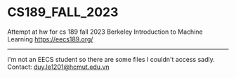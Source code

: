 # CS189_FALL_2023
Attempt at hw for cs 189 fall 2023 Berkeley Introduction to Machine Learning
https://eecs189.org/  

---
I'm not an EECS student so there are some files I couldn't access sadly.   
Contact: duy.le1201@hcmut.edu.vn

